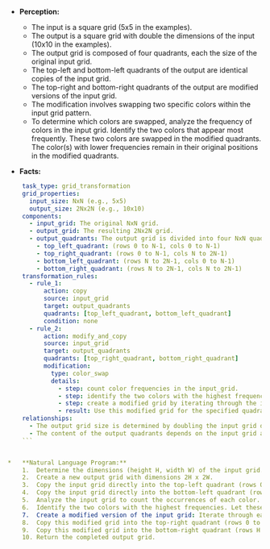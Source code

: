 *   **Perception:**
    *   The input is a square grid (5x5 in the examples).
    *   The output is a square grid with double the dimensions of the input (10x10 in the examples).
    *   The output grid is composed of four quadrants, each the size of the original input grid.
    *   The top-left and bottom-left quadrants of the output are identical copies of the input grid.
    *   The top-right and bottom-right quadrants of the output are modified versions of the input grid.
    *   The modification involves swapping two specific colors within the input grid pattern.
    *   To determine which colors are swapped, analyze the frequency of colors in the input grid. Identify the two colors that appear most frequently. These two colors are swapped in the modified quadrants. The color(s) with lower frequencies remain in their original positions in the modified quadrants.

*   **Facts:**
    
```yaml
    task_type: grid_transformation
    grid_properties:
      input_size: NxN (e.g., 5x5)
      output_size: 2Nx2N (e.g., 10x10)
    components:
      - input_grid: The original NxN grid.
      - output_grid: The resulting 2Nx2N grid.
      - output_quadrants: The output grid is divided into four NxN quadrants.
        - top_left_quadrant: (rows 0 to N-1, cols 0 to N-1)
        - top_right_quadrant: (rows 0 to N-1, cols N to 2N-1)
        - bottom_left_quadrant: (rows N to 2N-1, cols 0 to N-1)
        - bottom_right_quadrant: (rows N to 2N-1, cols N to 2N-1)
    transformation_rules:
      - rule_1:
          action: copy
          source: input_grid
          target: output_quadrants
          quadrants: [top_left_quadrant, bottom_left_quadrant]
          condition: none
      - rule_2:
          action: modify_and_copy
          source: input_grid
          target: output_quadrants
          quadrants: [top_right_quadrant, bottom_right_quadrant]
          modification:
            type: color_swap
            details:
              - step: count color frequencies in the input_grid.
              - step: identify the two colors with the highest frequencies (color_A, color_B).
              - step: create a modified grid by iterating through the input_grid. If a pixel is color_A, change it to color_B. If a pixel is color_B, change it to color_A. Keep all other colors the same.
              - result: Use this modified grid for the specified quadrants.
    relationships:
      - The output grid size is determined by doubling the input grid dimensions.
      - The content of the output quadrants depends on the input grid and a color frequency analysis.
    ```


*   **Natural Language Program:**
    1.  Determine the dimensions (height H, width W) of the input grid.
    2.  Create a new output grid with dimensions 2H x 2W.
    3.  Copy the input grid directly into the top-left quadrant (rows 0 to H-1, columns 0 to W-1) of the output grid.
    4.  Copy the input grid directly into the bottom-left quadrant (rows H to 2H-1, columns 0 to W-1) of the output grid.
    5.  Analyze the input grid to count the occurrences of each color.
    6.  Identify the two colors with the highest frequencies. Let these be `color1` and `color2`.
    7.  Create a modified version of the input grid: Iterate through each pixel of the input grid. If the pixel's color is `color1`, set the corresponding pixel in the modified grid to `color2`. If the pixel's color is `color2`, set the corresponding pixel to `color1`. Otherwise, keep the original color.
    8.  Copy this modified grid into the top-right quadrant (rows 0 to H-1, columns W to 2W-1) of the output grid.
    9.  Copy this modified grid into the bottom-right quadrant (rows H to 2H-1, columns W to 2W-1) of the output grid.
    10. Return the completed output grid.